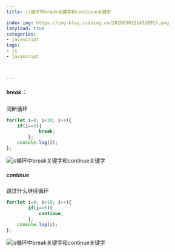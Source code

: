 ```yaml
---
title: js循环中break关键字和continue关键字

index_img: https://img-blog.csdnimg.cn/20200303214510917.png
lazyload: true
categories:
- javascript
tags:
- js
- javascript



---
```













##### break：
间断循环

```javascript
for(let i=0; i<10; i++){
	if(i==5){
			break;
		};
	console.log(i);
};
```
![js循环中break关键字和continue关键字](https://img-blog.csdnimg.cn/20200303214510917.png)

##### continue
跳过什么继续循环

```javascript
for(let i=0; i<10; i++){
		if(i==5){
			continue;
		};
	console.log(i);
};
```
![js循环中break关键字和continue关键字](https://img-blog.csdnimg.cn/20200303214346300.png)
